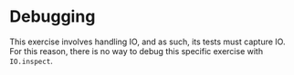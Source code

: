# Debugging

This exercise involves handling IO, and as such, its tests must capture IO. For this reason, there is no way to debug this specific exercise with `IO.inspect`.

